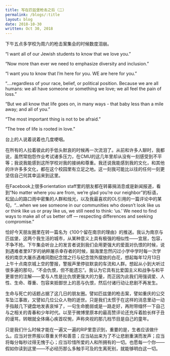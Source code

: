 ```yaml
---
title: 写在匹兹堡枪击之后（二）
permalink: /blogs/:title
layout: blog
date: 2018-10-30
written: Oct 30, 2018
---
```


下午五点多学校为周六的枪击案集会的时候数度泪崩。

“I want all of our Jewish students to know that we love you.”

“Now more than ever we need to emphasize diversity and inclusion.”

“I want you to know that I’m here for you. WE are here for you.”

“….regardless of your race, belief, or political position. Because we are all humans: we all have someone or something we love; we all feel the pain of loss.”

“But we all know that life goes on, in many ways - that baby less than a mile away; and all of you.”

“The most important thing is not to be afraid.”

“The tree of life is rooted in love.”

台上的人说着说着也几度哽咽。

在所有的人拉着彼此的手低头默哀的时候再一次流泪了。从前和许多人聊时，我都说，虽然常抱怨作业考试诸多压力，在CMU的这几年里却从没有一刻感受到不平等；我说我能感到这所学校对我的接纳和尊重。我还说我能感到我的文化，和其他的许许多多文化，都在这个校园里有立足之地。这一刻我可能比以往的任何一刻更坚信自己何其幸运来到这里。

在Facebook上很多orientation staff里的朋友都在转募捐消息或是新闻报道，看到“No matter where you are from, we’re glad you’re our neighbor”的标语，松鼠山的路口雨中密集的人群和烛光，以及我最喜欢的OL引用的一篇评论中的某句，“...when we see someone in our communities who doesn’t look like us or think like us or pray like us, we still need to think: ‘us.’ We need to find ways to make all of us better off — respecting differences and seeking compromise.”

恰好今天朋友圈里在转一篇名为《100个留在南京的理由》的推送。我认为南京与匹兹堡，这两个我生活的城市，从某种意义上具有极强的相似性——宜居，包容，不争不抢。下午集会听台上的发言者说到我们会用更强大的爱面对仇恨的时候，说到遇难者里97岁的纳粹屠杀幸存者的时候，脑海里忽然闪过小学中学时每一次学校的南京大屠杀遇难同胞纪念馆之行与纪念馆外摆放的白花，想起每年12月13日上午十点南京城上空的警报，警报声里停驻默哀的车流和人群。想起从小到大听过很多遍的那句，“不会仇恨，但不能遗忘”。我认为它具有比爱国主义和战争与和平更普世的注解——爱与人性是比仇恨更强大的力量，而正因为此我们用强调爱、人性、生命、尊重、包容来抵御世上的恶与仇恨，然后付诸行动让悲剧不再发生。

生命与死亡的话题占据了这几日的朋友圈。譬如匹兹堡的枪击案，譬如重庆的公交车坠江事故，又譬如几位公众人物的逝世。只是我们太惯于在这样的消息里动一动手指敲几下键盘地发表哀悼了，一句生命脆弱或是一路走好，再附带缅怀一下自己与之相关的青春和少年时代。以至于微博里原本的最高赞评论还充斥着脸长样子丑的谩骂，转眼就全体痛心疾首叹惋，声称央视的那几档节目是自己的童年。

只是我们什么时候才能在一遍又一遍的RIP里意识到，重要的是，生者应该做什么。应当对世界报以尊重关怀和善意；应当站出来为了不让悲剧重演而发声；应当将每分每秒过得无愧于心；应当珍惜所爱的人和所拥有的一切。也愿每一个你——假如你读到这里——不必经历那么多触手可及的生离死别，就能够明白这一切。